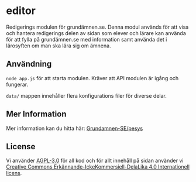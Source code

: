 # editor
Redigerings modulen för grundämnen.se. Denna modul används för att visa och hantera redigerings delen av sidan som elever och lärare kan använda för att fylla på grundämnen.se med information samt använda det i lärosyften om man ska lära sig om ämnena.

## Användning
`node app.js` för att starta modulen. Kräver att API modulen är igång och fungerar.

`data/` mappen innehåller flera konfigurations filer för diverse delar.

## Mer Information
Mer information kan du hitta här: [Grundamnen-SE/pesys](https://github.com/Grundamnen-SE/pesys)

## License
Vi använder [AGPL-3.0](https://github.com/Grundamnen-SE/api/blob/master/LICENSE) för all kod och för allt innehåll på sidan använder vi [Creative Commons Erkännande-IckeKommersiell-DelaLika 4.0 Internationell licens](http://creativecommons.org/licenses/by-nc-sa/4.0/).
